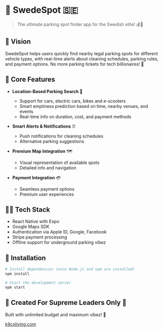 # 🚗 SwedeSpot 🇸🇪

> The ultimate parking spot finder app for the Swedish elite! 💰💎

## 🚀 Vision
SwedeSpot helps users quickly find nearby legal parking spots for different vehicle types, with real-time alerts about cleaning schedules, parking rules, and payment options. No more parking tickets for tech billionaires! 🧠

## 🔑 Core Features
- **Location-Based Parking Search** 🧭
  - Support for cars, electric cars, bikes and e-scooters
  - Smart emptiness prediction based on time, nearby venues, and events
  - Real-time info on duration, cost, and payment methods

- **Smart Alerts & Notifications** ⏰
  - Push notifications for cleaning schedules
  - Alternative parking suggestions

- **Premium Map Integration** 🗺️
  - Visual representation of available spots
  - Detailed info and navigation

- **Payment Integration** 💳
  - Seamless payment options
  - Premium user experiences

## 👨‍💻 Tech Stack
- React Native with Expo
- Google Maps SDK
- Authentication via Apple ID, Google, Facebook
- Stripe payment processing
- Offline support for underground parking vibez

## 🔮 Installation
```bash
# Install dependencies (once Node.js and npm are installed)
npm install

# Start the development server
npm start
```

## 🌟 Created For Supreme Leaders Only 🌟
Built with unlimited budget and maximum vibez! 🚀

[k9coliving.com](https://k9coliving.com)
